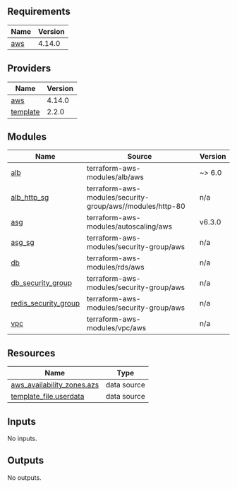 <!-- BEGIN_TF_DOCS -->
## Requirements

| Name | Version |
|------|---------|
| <a name="requirement_aws"></a> [aws](#requirement\_aws) | 4.14.0 |

## Providers

| Name | Version |
|------|---------|
| <a name="provider_aws"></a> [aws](#provider\_aws) | 4.14.0 |
| <a name="provider_template"></a> [template](#provider\_template) | 2.2.0 |

## Modules

| Name | Source | Version |
|------|--------|---------|
| <a name="module_alb"></a> [alb](#module\_alb) | terraform-aws-modules/alb/aws | ~> 6.0 |
| <a name="module_alb_http_sg"></a> [alb\_http\_sg](#module\_alb\_http\_sg) | terraform-aws-modules/security-group/aws//modules/http-80 | n/a |
| <a name="module_asg"></a> [asg](#module\_asg) | terraform-aws-modules/autoscaling/aws | v6.3.0 |
| <a name="module_asg_sg"></a> [asg\_sg](#module\_asg\_sg) | terraform-aws-modules/security-group/aws | n/a |
| <a name="module_db"></a> [db](#module\_db) | terraform-aws-modules/rds/aws | n/a |
| <a name="module_db_security_group"></a> [db\_security\_group](#module\_db\_security\_group) | terraform-aws-modules/security-group/aws | n/a |
| <a name="module_redis_security_group"></a> [redis\_security\_group](#module\_redis\_security\_group) | terraform-aws-modules/security-group/aws | n/a |
| <a name="module_vpc"></a> [vpc](#module\_vpc) | terraform-aws-modules/vpc/aws | n/a |

## Resources

| Name | Type |
|------|------|
| [aws_availability_zones.azs](https://registry.terraform.io/providers/hashicorp/aws/4.14.0/docs/data-sources/availability_zones) | data source |
| [template_file.userdata](https://registry.terraform.io/providers/hashicorp/template/latest/docs/data-sources/file) | data source |

## Inputs

No inputs.

## Outputs

No outputs.
<!-- END_TF_DOCS -->
